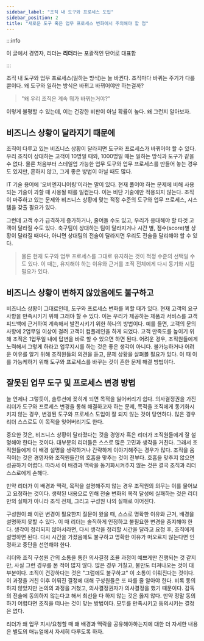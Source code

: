 ```yaml
---
sidebar_label: "조직 내 도구와 프로세스 도입"
sidebar_position: 2
title: "새로운 도구 혹은 업무 프로세스 변화에서 주의해야 할 점"
---
```


:::info

이 글에서 경영자, 리더는 **리더**라는 포괄적인 단어로 대표함

:::

조직 내 도구와 업무 프로세스(일하는 방식)는 늘 바뀐다. 조직마다 바뀌는 주기가 다를 뿐이다. 왜 도구와 일하는 방식은 바뀌고 바뀌어야만 하는걸까?

> "왜 우리 조직은 계속 뭐가 바뀌는거야?"

이렇게 불평할 수 있는데, 이는 건강한 비판이 아닐 확률이 높다. 왜 그런지 알아보자.

## 비즈니스 상황이 달라지기 때문에

조직이 다루고 있는 비즈니스 상황이 달라지면 도구와 프로세스가 바뀌어야 할 수 있다. 우리 조직이 상대하는 고객이 10명일 때와, 1000명일 때는 일하는 방식과 도구가 같을 수 없다. 물론 처음부터 스테일업 가능한 업무 도구와 업무 프로세스를 만들어 놓는 경우도 있지만, 흔하지 않고, 그게 좋은 방법이 아닐 때도 많다.

IT 기술 용어에 '오버엔지니어링'이라는 말이 있다. 현재 풀어야 하는 문제에 비해 사용되는 기술이 과할 때 사용될 때를 일컫는다. 이는 비단 기술에만 적용되지 않는다. 조직이 마주하고 있는 문제와 비즈니스 상황에 맞는 적정 수준의 도구와 업무 프로세스, 시스템을 갖출 필요가 있다.

그런데 고객 수가 급격하게 증가하거나, 줄어들 수도 있고, 우리가 응대해야 할 타겟 고객이 달라질 수도 있다. 축구팀이 상대하는 팀이 달라지거나 시간 별, 점수(score)별 상황이 달라질 때마다, 아니면 상대팀의 전술이 달라지면 우리도 전술을 달리해야 할 수 있다.

> 물론 현재 도구와 업무 프로세스를 그대로 유지하는 것이 적정 수준의 선택일 수도 있다. 이 때는, 유지해야 하는 이유와 근거를 조직 전체에게 다시 동기화 시킬 필요가 있다.

## 비즈니스 상황이 변하지 않았음에도 불구하고

비즈니스 상황이 그대로인데, 도구와 프로세스 변화를 꾀할 때가 있다. 현재 고객의 요구사항을 만족시키기 위해 그래야 할 수 있다. 이는 우리가 제공하는 제품과 서비스를 고객 피드백에 근거하여 계속해서 발전시키기 위한 하나의 방법이다. 예를 들면, 고객의 문의사항에 2업무일 이상이 걸려 고객이 컴플레인을 하게 되었다. 고객 만족도를 높이기 위해 조직은 1업무일 내에 답변을 바로 할 수 있으면 하면 된다. 어려운 경우, 조직원들에게 노력해서 그렇게 하라고 업무지시를 하는 것은 좋은 생각이 아니다. 불가능하거나 어려운 이유를 알기 위해 조직원들의 의견을 듣고, 문제 상황을 살펴볼 필요가 있다. 이 때 이를 가능케하기 위해 도구와 프로세스를 바꾸는 것이 흔한 문제 해결 방법이다.

## 잘못된 업무 도구 및 프로세스 변경 방법

늘 언제나 그렇듯이, 솔루션에 꽂히게 되면 목적을 잃어버리기 쉽다. 의사결정권을 가진 리더가 도구와 프로세스 변경을 통해 해결하고자 하는 문제, 목적을 조직에게 동기화시키지 않는 경우, 변경된 도구와 프로세스 도입이 잘 되지 않는 것이 당연하다. 많은 경우 리더 스스로도 이 목적을 잊어버리기도 한다.

중요한 것은, 비즈니스 상황이 달라졌다는 것을 경영자 혹은 리더가 조직원들에게 잘 설명해야 한다는 것이다. 대부분의 리더들은 스스로 많은 고민과 생각을 거친다. 그래서 조직원들에게 이 배경 설명을 생략하거나 간략하게 이야기해주는 경우가 많다. 조직을 움직이는 것은 경영자와 조직원들간의 호흡을 맞추는 것이 전부다. 호흡을 맞추지 않으면 성공하기 어렵다. 따라서 이 배경과 맥락을 동기화시켜주지 않는 것은 결국 조직과 리더 스스로에게 손해다.

만약 리더가 이 배경과 맥락, 목적을 설명해주지 않는 경우 조직원의 의무는 이를 물어보고 요청하는 것이다. 생략된 내용으로 인해 전술 변화의 목적 달성에 실패하는 것은 리더만의 실패가 아니라 조직 전체, 그리고 구성원 나의 실패로 이어진다.

구성원이 왜 이런 변경이 필요한지 질문이 왔을 때, 스스로 명확한 이유와 근거, 배경을 설명하지 못할 수 있다. 이 때 리더는 솔직하게 인정하고 불필요한 변경을 중지해야 한다. 생각이 정리되지 않아서라면, 다시 생각을 정리할 시간을 달라고 요청 후, 조직에게 설명하면 된다. 다시 시간을 가졌음에도 불구하고 명확한 이유가 떠오르지 않는다면 인정하고 중단을 선언해야 한다.

리더와 조직 구성원 간의 소통을 통한 의사결정 조율 과정이 예쁘게만 진행되는 것 같지만, 사실 그런 경우를 본 적이 많지 않다. 많은 경우 거칠고, 불만도 터져나오는 것이 대부분이다. 조직이 건강하다는 것은 "그럼에도 불구하고" 이 소통이 이뤄진다는 것이다. 이 과정을 거친 이후 이뤄진 결정에 대해 구성원들은 또 따를 줄 알아야 한다. 비록 동의하지 않았지만 논의의 과정을 거쳤고, 의사결정권자가 의사결정을 했기 때문이다. 감독의 전술에 동의하지 않는다고 해서 최선을 다 하지 않는 것은 옳지 않다. 만약 정말 동의하기 어렵다면 조직을 떠나는 것이 맞는 방법이다. 모두를 만족시키고 동의시키는 결정은 없다.

리더가 왜 업무 지시/요청할 때 왜 배경과 맥락을 공유해야하는지에 대한 더 자세한 내용은 별도의 매뉴얼에서 자세히 다루도록 하자.
